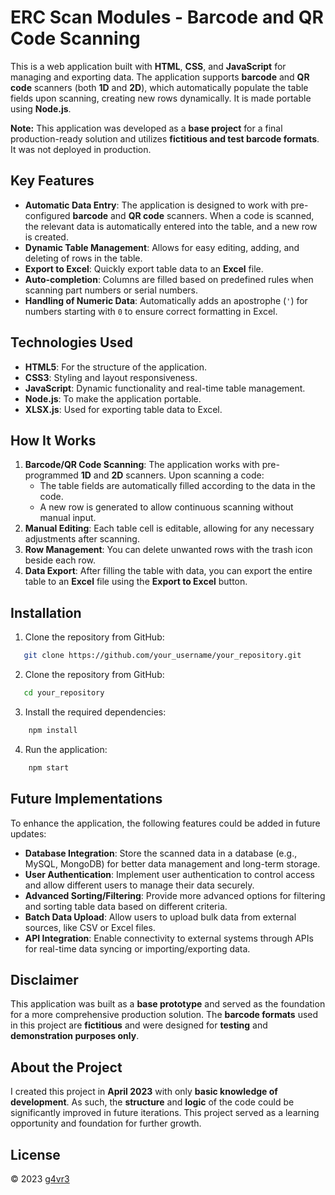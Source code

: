 # ERC Scan Modules - Barcode and QR Code Scanning

This is a web application built with **HTML**, **CSS**, and **JavaScript** for managing and exporting data. The application supports **barcode** and **QR code** scanners (both **1D** and **2D**), which automatically populate the table fields upon scanning, creating new rows dynamically. It is made portable using **Node.js**.

**Note:** This application was developed as a **base project** for a final production-ready solution and utilizes **fictitious and test barcode formats**. It was not deployed in production.

## Key Features

- **Automatic Data Entry**: The application is designed to work with pre-configured **barcode** and **QR code** scanners. When a code is scanned, the relevant data is automatically entered into the table, and a new row is created.
- **Dynamic Table Management**: Allows for easy editing, adding, and deleting of rows in the table.
- **Export to Excel**: Quickly export table data to an **Excel** file.
- **Auto-completion**: Columns are filled based on predefined rules when scanning part numbers or serial numbers.
- **Handling of Numeric Data**: Automatically adds an apostrophe (`'`) for numbers starting with `0` to ensure correct formatting in Excel.

## Technologies Used

- **HTML5**: For the structure of the application.
- **CSS3**: Styling and layout responsiveness.
- **JavaScript**: Dynamic functionality and real-time table management.
- **Node.js**: To make the application portable.
- **XLSX.js**: Used for exporting table data to Excel.

## How It Works

1. **Barcode/QR Code Scanning**: The application works with pre-programmed **1D** and **2D** scanners. Upon scanning a code:
   - The table fields are automatically filled according to the data in the code.
   - A new row is generated to allow continuous scanning without manual input.
2. **Manual Editing**: Each table cell is editable, allowing for any necessary adjustments after scanning.
3. **Row Management**: You can delete unwanted rows with the trash icon beside each row.
4. **Data Export**: After filling the table with data, you can export the entire table to an **Excel** file using the **Export to Excel** button.

## Installation

1. Clone the repository from GitHub:
```bash
   git clone https://github.com/your_username/your_repository.git
```

2. Clone the repository from GitHub:
```bash
   cd your_repository
```

3. Install the required dependencies:
```bash
    npm install
```

4. Run the application:
```bash
    npm start
```

## Future Implementations

To enhance the application, the following features could be added in future updates:

- **Database Integration**: Store the scanned data in a database (e.g., MySQL, MongoDB) for better data management and long-term storage.
- **User Authentication**: Implement user authentication to control access and allow different users to manage their data securely.
- **Advanced Sorting/Filtering**: Provide more advanced options for filtering and sorting table data based on different criteria.
- **Batch Data Upload**: Allow users to upload bulk data from external sources, like CSV or Excel files.
- **API Integration**: Enable connectivity to external systems through APIs for real-time data syncing or importing/exporting data.

## Disclaimer

This application was built as a **base prototype** and served as the foundation for a more comprehensive production solution. The **barcode formats** used in this project are **fictitious** and were designed for **testing** and **demonstration purposes only**.

## About the Project

I created this project in **April 2023** with only **basic knowledge of development**. As such, the **structure** and **logic** of the code could be significantly improved in future iterations. This project served as a learning opportunity and foundation for further growth.

## License

© 2023 [g4vr3](https://github.com/g4vr3)
